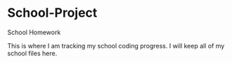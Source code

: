 # School-Project
School Homework

This is where I am tracking my school coding progress. I will keep all of my school files here.
